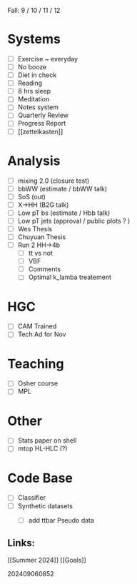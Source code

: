 Fall: 9 / 10 / 11 / 12

# Systems
- [ ] Exercise ~ everyday
- [ ] No booze
- [ ] Diet in check
- [ ] Reading
- [ ] 8 hrs sleep
- [ ] Meditation
- [ ] Notes system
- [ ] Quarterly Review
- [ ] Progress Report
- [ ] [[zettelkasten]]

# Analysis 
- [ ] mixing 2.0 (closure test)
- [ ] bbWW (estimate / bbWW talk)
- [ ] SoS (out)
- [ ] X→HH (B2G talk) 
- [ ] Low pT bs (estimate / Hbb talk)
- [ ] Low pT jets (approval / public plots ? )
- [ ] Wes Thesis
- [ ] Chuyuan Thesis
- [ ] Run 2 HH→4b
	- [ ] tt vs not
	- [ ] VBF
	- [ ] Comments
	- [ ] Optimal k_lamba treatement

# HGC
- [ ] CAM Trained
- [ ] Tech Ad for Nov

# Teaching
- [ ] Osher course
- [ ] MPL

# Other
- [ ] Stats paper on shell
- [ ] mtop HL-HLC (?)

# Code Base
- [ ] Classifier 
- [ ] Synthetic datasets
	- [ ] add ttbar Pseudo data




## Links: 
[[Summer 2024]]
[[Goals]]



202409060852
